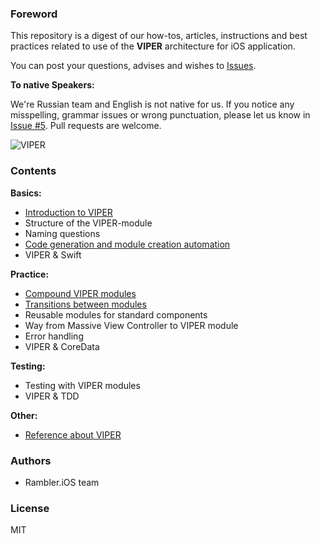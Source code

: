 ### Foreword

This repository is a digest of our how-tos, articles, instructions and best practices related to use of the **VIPER** architecture for iOS application.

You can post your questions, advises and wishes to [Issues](https://github.com/rambler-ios/The-Book-of-VIPER/issues).

**To native Speakers:**

We're Russian team and English is not native for us. If you notice any misspelling, grammar issues or wrong punctuation, please let us know in [Issue #5](https://github.com/rambler-ios/The-Book-of-VIPER/issues/5).
Pull requests are welcome.

![VIPER](http://i.imgur.com/z0BTfgi.png)

### Contents

**Basics:**
- [Introduction to VIPER](IntroductionToVIPER.md)
- Structure of the VIPER-module
- Naming questions
- [Code generation and module creation automation](CodeGeneration.md)
- VIPER & Swift

**Practice:**
- [Compound VIPER modules](CompoundModules.md)
- [Transitions between modules](ModuleTransitions.md)
- Reusable modules for standard components
- Way from Massive View Controller to VIPER module
- Error handling
- VIPER & CoreData

**Testing:**
- Testing with VIPER modules
- VIPER & TDD

**Other:**
- [Reference about VIPER](Links.md)

### Authors

- Rambler.iOS team

### License

MIT
